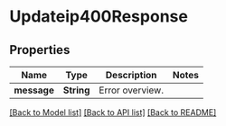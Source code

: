 # Updateip400Response

## Properties

Name | Type | Description | Notes
------------ | ------------- | ------------- | -------------
**message** | **String** | Error overview. | 

[[Back to Model list]](../README.md#documentation-for-models) [[Back to API list]](../README.md#documentation-for-api-endpoints) [[Back to README]](../README.md)


